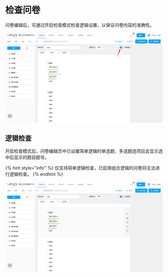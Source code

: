 # 检查问卷

问卷编辑后，可通过开启检查模式检查逻辑设置，以保证问卷内容的准确性。

![&#x68C0;&#x67E5;&#x6A21;&#x5F0F;](../.gitbook/assets/image%20%28575%29.png)

## 逻辑检查

开启检查模式后，问卷编辑页中已设置简单逻辑的单选题、多选题选项后会显示选中后显示的题目题号。

{% hint style="info" %}
仅支持简单逻辑检查，已启用组合逻辑的问卷将无法进行逻辑检查。
{% endhint %}

![&#x68C0;&#x67E5;&#x6A21;&#x5F0F;](../.gitbook/assets/image%20%28574%29.png)

